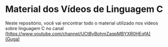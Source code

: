 # Material dos Vídeos de Linguagem C

Neste repositório, você vai encontrar todo o material utilizado nos vídeos sobre linguagem C no canal [https://www.youtube.com/channel/UCtByBohmZaqpMBYXR0HEqfA](Guga)
